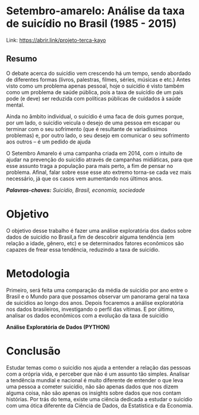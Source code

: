 # Setembro-amarelo: Análise da taxa de suicídio no Brasil (1985 - 2015)

Link: https://abrir.link/projeto-terca-kayo

## Resumo
O debate acerca do suicídio vem crescendo há um tempo, sendo abordado de diferentes formas (livros, palestras, filmes, séries, músicas e etc.) Antes visto como um problema apenas pessoal, hoje o suicídio é visto também como um problema de saúde pública, pois a taxa de suicídio de um país pode (e deve) ser reduzida com políticas públicas de cuidados à saúde mental.

Ainda no âmbito individual, o suicídio é uma faca de dois gumes porque, por um lado, o suicídio veicula o desejo de uma pessoa em escapar ou terminar com o seu sofrimento (que é resultante de variadíssimos problemas) e, por outro lado, o seu desejo em comunicar o seu sofrimento aos outros – é um pedido de ajuda

O Setembro Amarelo é uma campanha criada em 2014, com o intuito de ajudar na prevenção do suicídio através de campanhas midiáticas, para que esse assunto traga a população para mais perto, a fim de pensar no problema. Afinal, falar sobre esse esse ato extremo torna-se cada vez mais necessário, já que os casos vem aumentando nos últimos anos.

***Palavras-chaves:** Suicídio, Brasil, economia, sociedade*

# Objetivo
O objetivo desse trabalho é fazer uma análise exploratória dos dados sobre dados de suicídio no Brasil,a fim de descobrir alguma tendência (em relação a idade, gênero, etc) e se determinados fatores econômicos são capazes de frear essa tendência, reduzindo a taxa de suicídio.

# Metodologia

Primeiro, será feita uma comparação da média de suicídio por ano entre o Brasil e o Mundo para que possamos observar um panorama geral na taxa de suicídios ao longo dos anos.
Depois focaremos a análise exploratória nos dados brasileiros, investigando o perfil das vítimas. E por último, analisar os dados econômicos com a evolução da taxa de suicídio

**Análise Exploratória de Dados (PYTHON)**

# Conclusão
Estudar temas como o suicídio nos ajuda a entender a relação das pessoas com a orópria vida, e perceber que não é um assunto tão simples. Analisar a tendência mundial e nacional é muito diferente de entender o que leva uma pessoa a cometer suicídio, não são apenas dados que nos dizem alguma coisa, não são apenas os insights sobre dados que nos contam histórias. Por trás do tema, existe uma ciência dedicada a estudar o suicídio com uma ótica diferente da Ciência de Dados, da Estatística e da Economia.
